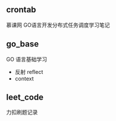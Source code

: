 ## crontab

慕课网 GO语言开发分布式任务调度学习笔记

## go_base

GO 语言基础学习

* 反射 reflect
* context

## leet_code

力扣刷题记录